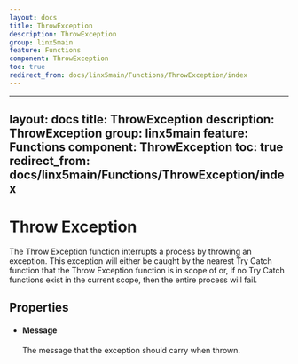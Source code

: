 ```yaml
---
layout: docs
title: ThrowException
description: ThrowException
group: linx5main
feature: Functions
component: ThrowException
toc: true
redirect_from: docs/linx5main/Functions/ThrowException/index
---
```

---
layout: docs
title: ThrowException
description: ThrowException
group: linx5main
feature: Functions
component: ThrowException
toc: true
redirect_from: docs/linx5main/Functions/ThrowException/index
---
Throw Exception
===============

The Throw Exception function interrupts a process by throwing an exception. This exception will either be caught by the nearest Try Catch function that the Throw Exception function is in scope of or, if no Try Catch functions exist in the current scope, then the entire process will fail.

Properties
----------

-  #### Message

    The message that the exception should carry when thrown.
